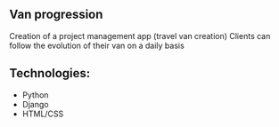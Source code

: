 ## Van progression
 
Creation of a project management app (travel van creation)
Clients can follow the evolution of their van on a daily basis

## Technologies:
- Python
- Django
- HTML/CSS
